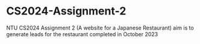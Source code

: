 # CS2024-Assignment-2
NTU CS2024 Assignment 2 (A website for a Japanese Restaurant)
aim is to generate leads for the restaurant
completed in October 2023
